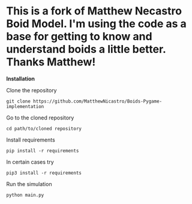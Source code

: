 # This is a fork of Matthew Necastro Boid Model. I'm using the code as a base for getting to know and understand boids a little better. Thanks Matthew!


**Installation**

Clone the repository

```git clone https://github.com/MatthewNicastro/Boids-Pygame-implementation```

Go to the cloned repository

```cd path/to/cloned repository```


Install requirements

```pip install -r requirements```

In certain cases try

```pip3 install -r requirements```

Run the simulation

```python main.py```
